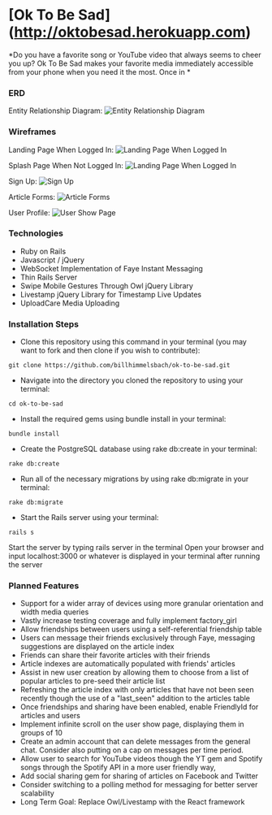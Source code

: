 # [Ok To Be Sad] (http://oktobesad.herokuapp.com)

*Do you have a favorite song or YouTube video that always seems to cheer you up? Ok To Be Sad makes your favorite media immediately accessible from your phone when you need it the most. Once in  *

### ERD
Entity Relationship Diagram:
![Entity Relationship Diagram](public/wireframes/ERD.png)

### Wireframes
Landing Page When Logged In:
![Landing Page When Logged In](public/wireframes/articleindex.png)

Splash Page When Not Logged In:
![Landing Page When Logged In](public/wireframes/splashscreen.png)

Sign Up:
![Sign Up](public/wireframes/signup.png)

Article Forms:
![Article Forms](public/wireframes/forms.png)

User Profile:
![User Show Page](public/wireframes/usershowpage.png)


### Technologies
+ Ruby on Rails
+ Javascript / jQuery
+ WebSocket Implementation of Faye Instant Messaging
+ Thin Rails Server
+ Swipe Mobile Gestures Through Owl jQuery Library
+ Livestamp jQuery Library for Timestamp Live Updates
+ UploadCare Media Uploading

### Installation Steps

+ Clone this repository using this command in your terminal (you may want to fork and then clone if you wish to contribute):
```
git clone https://github.com/billhimmelsbach/ok-to-be-sad.git
```

+ Navigate into the directory you cloned the repository to using your terminal:
```
cd ok-to-be-sad
```

+ Install the required gems using bundle install in your terminal:
```
bundle install
```

+ Create the PostgreSQL database using rake db:create in your terminal:
```
rake db:create
```

+ Run all of the necessary migrations by using rake db:migrate in your terminal:
```
rake db:migrate
```

+ Start the Rails server using your terminal:
```
rails s
```
Start the server by typing rails server in the terminal
Open your browser and input localhost:3000 or whatever is displayed in your terminal after running the server


### Planned Features
+ Support for a wider array of devices using more granular orientation and width media queries
+ Vastly increase testing coverage and fully implement factory_girl
+ Allow friendships between users using a self-referential friendship table
+ Users can message their friends exclusively through Faye, messaging suggestions are displayed on the article index
+ Friends can share their favorite articles with their friends
+ Article indexes are automatically populated with friends' articles
+ Assist in new user creation by allowing them to choose from a list of popular articles to pre-seed their article list
+ Refreshing the article index with only articles that have not been seen recently though the use of a "last_seen" addition to the articles table
+ Once friendships and sharing have been enabled, enable FriendlyId for articles and users  
+ Implement infinite scroll on the user show page, displaying them in groups of 10
+ Create an admin account that can delete messages from the general chat. Consider also putting on a cap on messages per time period.
+ Allow user to search for YouTube videos though the YT gem and Spotify songs through the Spotify API in a more user friendly way,
+ Add social sharing gem for sharing of articles on Facebook and Twitter
+ Consider switching to a polling method for messaging for better server scalability
+ Long Term Goal: Replace Owl/Livestamp with the React framework
